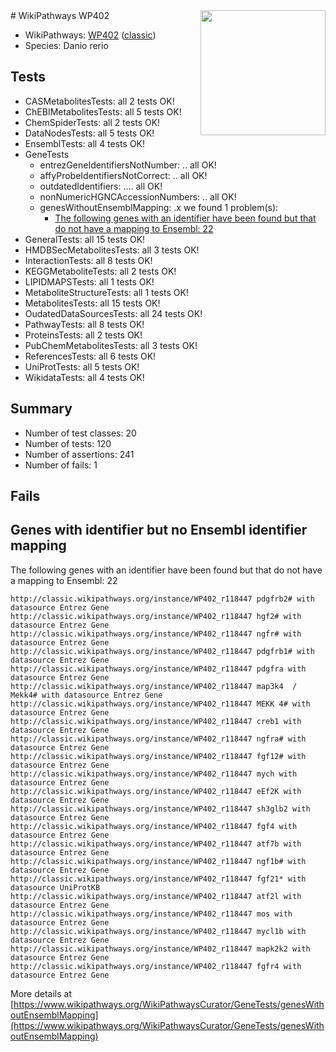 <img style="float: right; width: 200px" src="https://upload.wikimedia.org/wikipedia/commons/thumb/8/83/Wplogo_with_text_500.png/640px-Wplogo_with_text_500.png" />
# WikiPathways WP402

* WikiPathways: [WP402](https://wikipathways.org/pathways/WP402) ([classic](https://classic.wikipathways.org/instance/WP402))
* Species: Danio rerio
## Tests
* CASMetabolitesTests: all 2 tests OK!
* ChEBIMetabolitesTests: all 5 tests OK!
* ChemSpiderTests: all 2 tests OK!
* DataNodesTests: all 5 tests OK!
* EnsemblTests: all 4 tests OK!
* GeneTests
    * entrezGeneIdentifiersNotNumber: .. all OK!
    * affyProbeIdentifiersNotCorrect: .. all OK!
    * outdatedIdentifiers: .... all OK!
    * nonNumericHGNCAccessionNumbers: .. all OK!
    * genesWithoutEnsemblMapping: .x we found 1 problem(s):
        * [The following genes with an identifier have been found but that do not have a mapping to Ensembl: 22](#c4e5432e)
* GeneralTests: all 15 tests OK!
* HMDBSecMetabolitesTests: all 3 tests OK!
* InteractionTests: all 8 tests OK!
* KEGGMetaboliteTests: all 2 tests OK!
* LIPIDMAPSTests: all 1 tests OK!
* MetaboliteStructureTests: all 1 tests OK!
* MetabolitesTests: all 15 tests OK!
* OudatedDataSourcesTests: all 24 tests OK!
* PathwayTests: all 8 tests OK!
* ProteinsTests: all 2 tests OK!
* PubChemMetabolitesTests: all 3 tests OK!
* ReferencesTests: all 6 tests OK!
* UniProtTests: all 5 tests OK!
* WikidataTests: all 4 tests OK!


## Summary

* Number of test classes: 20
* Number of tests: 120
* Number of assertions: 241
* Number of fails: 1

## Fails

<a name="c4e5432e" />

## Genes with identifier but no Ensembl identifier mapping

The following genes with an identifier have been found but that do not have a mapping to Ensembl: 22
```
http://classic.wikipathways.org/instance/WP402_r118447 pdgfrb2# with datasource Entrez Gene
http://classic.wikipathways.org/instance/WP402_r118447 hgf2# with datasource Entrez Gene
http://classic.wikipathways.org/instance/WP402_r118447 ngfr# with datasource Entrez Gene
http://classic.wikipathways.org/instance/WP402_r118447 pdgfrb1# with datasource Entrez Gene
http://classic.wikipathways.org/instance/WP402_r118447 pdgfra with datasource Entrez Gene
http://classic.wikipathways.org/instance/WP402_r118447 map3k4  / Mekk4# with datasource Entrez Gene
http://classic.wikipathways.org/instance/WP402_r118447 MEKK 4# with datasource Entrez Gene
http://classic.wikipathways.org/instance/WP402_r118447 creb1 with datasource Entrez Gene
http://classic.wikipathways.org/instance/WP402_r118447 ngfra# with datasource Entrez Gene
http://classic.wikipathways.org/instance/WP402_r118447 fgf12# with datasource Entrez Gene
http://classic.wikipathways.org/instance/WP402_r118447 mych with datasource Entrez Gene
http://classic.wikipathways.org/instance/WP402_r118447 eEf2K with datasource Entrez Gene
http://classic.wikipathways.org/instance/WP402_r118447 sh3glb2 with datasource Entrez Gene
http://classic.wikipathways.org/instance/WP402_r118447 fgf4 with datasource Entrez Gene
http://classic.wikipathways.org/instance/WP402_r118447 atf7b with datasource Entrez Gene
http://classic.wikipathways.org/instance/WP402_r118447 ngf1b# with datasource Entrez Gene
http://classic.wikipathways.org/instance/WP402_r118447 fgf21* with datasource UniProtKB
http://classic.wikipathways.org/instance/WP402_r118447 atf2l with datasource Entrez Gene
http://classic.wikipathways.org/instance/WP402_r118447 mos with datasource Entrez Gene
http://classic.wikipathways.org/instance/WP402_r118447 mycl1b with datasource Entrez Gene
http://classic.wikipathways.org/instance/WP402_r118447 mapk2k2 with datasource Entrez Gene
http://classic.wikipathways.org/instance/WP402_r118447 fgfr4 with datasource Entrez Gene
```

More details at [https://www.wikipathways.org/WikiPathwaysCurator/GeneTests/genesWithoutEnsemblMapping](https://www.wikipathways.org/WikiPathwaysCurator/GeneTests/genesWithoutEnsemblMapping)


